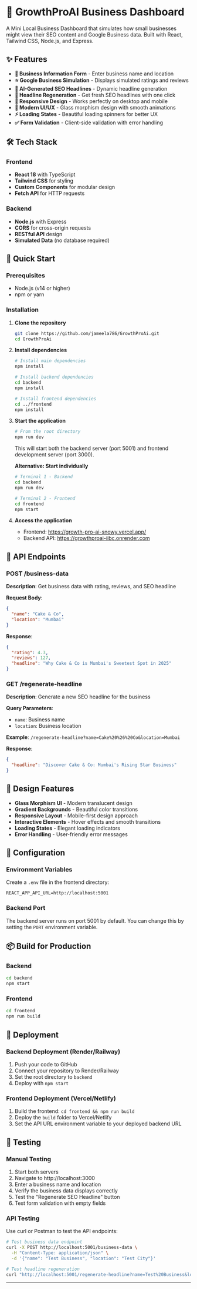 # 🚀 GrowthProAI Business Dashboard

A Mini Local Business Dashboard that simulates how small businesses might view their SEO content and Google Business data. Built with React, Tailwind CSS, Node.js, and Express.

## ✨ Features

- **📝 Business Information Form** - Enter business name and location
- **⭐ Google Business Simulation** - Displays simulated ratings and reviews
- **🤖 AI-Generated SEO Headlines** - Dynamic headline generation
- **🔄 Headline Regeneration** - Get fresh SEO headlines with one click
- **📱 Responsive Design** - Works perfectly on desktop and mobile
- **🎨 Modern UI/UX** - Glass morphism design with smooth animations
- **⚡ Loading States** - Beautiful loading spinners for better UX
- **✅ Form Validation** - Client-side validation with error handling

## 🛠️ Tech Stack

### Frontend
- **React 18** with TypeScript
- **Tailwind CSS** for styling
- **Custom Components** for modular design
- **Fetch API** for HTTP requests

### Backend
- **Node.js** with Express
- **CORS** for cross-origin requests
- **RESTful API** design
- **Simulated Data** (no database required)

## 🚀 Quick Start

### Prerequisites
- Node.js (v14 or higher)
- npm or yarn

### Installation

1. **Clone the repository**
   ```bash
   git clone https://github.com/jameela786/GrowthProAi.git
   cd GrowthProAi
   ```

2. **Install dependencies**
   ```bash
   # Install main dependencies
   npm install
   
   # Install backend dependencies
   cd backend
   npm install
   
   # Install frontend dependencies
   cd ../frontend
   npm install
   ```

3. **Start the application**
   ```bash
   # From the root directory
   npm run dev
   ```
   
   This will start both the backend server (port 5001) and frontend development server (port 3000).

   **Alternative: Start individually**
   ```bash
   # Terminal 1 - Backend
   cd backend
   npm run dev
   
   # Terminal 2 - Frontend
   cd frontend
   npm start
   ```

4. **Access the application**
   - Frontend: https://growth-pro-ai-snowy.vercel.app/
   - Backend API: https://growthproai-iibc.onrender.com

## 📡 API Endpoints

### POST /business-data
**Description**: Get business data with rating, reviews, and SEO headline

**Request Body**:
```json
{
  "name": "Cake & Co",
  "location": "Mumbai"
}
```

**Response**:
```json
{
  "rating": 4.3,
  "reviews": 127,
  "headline": "Why Cake & Co is Mumbai's Sweetest Spot in 2025"
}
```

### GET /regenerate-headline
**Description**: Generate a new SEO headline for the business

**Query Parameters**:
- `name`: Business name
- `location`: Business location

**Example**: `/regenerate-headline?name=Cake%20%26%20Co&location=Mumbai`

**Response**:
```json
{
  "headline": "Discover Cake & Co: Mumbai's Rising Star Business"
}
```

## 🎨 Design Features

- **Glass Morphism UI** - Modern translucent design
- **Gradient Backgrounds** - Beautiful color transitions
- **Responsive Layout** - Mobile-first design approach
- **Interactive Elements** - Hover effects and smooth transitions
- **Loading States** - Elegant loading indicators
- **Error Handling** - User-friendly error messages

## 🔧 Configuration

### Environment Variables

Create a `.env` file in the frontend directory:
```env
REACT_APP_API_URL=http://localhost:5001
```

### Backend Port
The backend server runs on port 5001 by default. You can change this by setting the `PORT` environment variable.

## 📦 Build for Production

### Backend
```bash
cd backend
npm start
```

### Frontend
```bash
cd frontend
npm run build
```

## 🚀 Deployment

### Backend Deployment (Render/Railway)
1. Push your code to GitHub
2. Connect your repository to Render/Railway
3. Set the root directory to `backend`
4. Deploy with `npm start`

### Frontend Deployment (Vercel/Netlify)
1. Build the frontend: `cd frontend && npm run build`
2. Deploy the `build` folder to Vercel/Netlify
3. Set the API URL environment variable to your deployed backend URL

## 🧪 Testing

### Manual Testing
1. Start both servers
2. Navigate to http://localhost:3000
3. Enter a business name and location
4. Verify the business data displays correctly
5. Test the "Regenerate SEO Headline" button
6. Test form validation with empty fields

### API Testing
Use curl or Postman to test the API endpoints:

```bash
# Test business data endpoint
curl -X POST http://localhost:5001/business-data \
  -H "Content-Type: application/json" \
  -d '{"name": "Test Business", "location": "Test City"}'

# Test headline regeneration
curl "http://localhost:5001/regenerate-headline?name=Test%20Business&location=Test%20City"
```
---
